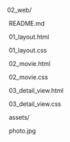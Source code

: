 02_web/        

​	README.md       

​	01_layout.html        

​	01_layout.css     

​	02_movie.html        

​	02_movie.css       

​	03_detail_view.html      

​	03_detail_view.css       

​	assets/                

​	photo.jpg